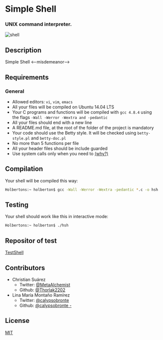 # Simple Shell

### UNIX command interpreter.

![shell][]

## Description
Simple Shell
<--misdemeanor-->

## Requirements

### General

- Allowed editors: `vi`, `vim`, `emacs`
- All your files will be compiled on Ubuntu 14.04 LTS
- Your C programs and functions will be compiled with `gcc 4.8.4` using the flags `-Wall -Werror -Wextra and -pedantic`
- All your files should end with a new line
- A README.md file, at the root of the folder of the project is mandatory
- Your code should use the Betty style. It will be checked using `betty-style.pl` and `betty-doc.pl`
- No more than 5 functions per file
- All your header files should be include guarded
- Use system calls only when you need to [(why?)]

## Compilation

Your shell will be compiled this way:

```bash
Holbertons:~ holberton$ gcc -Wall -Werror -Wextra -pedantic *.c -o hsh
```
## Testing

Your shell should work like this in interactive mode:

```bash
Holbertons:~ holberton$ ./hsh
```

## Repositor of test

[TestShell](https://github.com/calypsobronte/TestShell)

## Contributors

- Christian Suárez
    - Twitter: [@MetaAlchemist]
    - Github: [@Thorlak2202]
- Lina María Montaño Ramírez
    - Twitter: [@calypsobronte]
    - Github: [@calypsobronte -]


## License

[MIT]



<!-- list url, img -->
[shell]: https://s3.amazonaws.com/intranet-projects-files/holbertonschool-low_level_programming/235/shell.jpeg
[(why?)]: https://www.quora.com/Why-are-system-calls-expensive-in-operating-systems
[MIT]: https://github.com/calypsobronte/simple_shell
[@MetaAlchemist]: https://twitter.com/MetaAlchemist
[@calypsobronte]: https://twitter.com/calypsobronte
[@Thorlak2202]: https://github.com/Thorlak2202
[@calypsobronte -]: https://github.com/calypsobronte